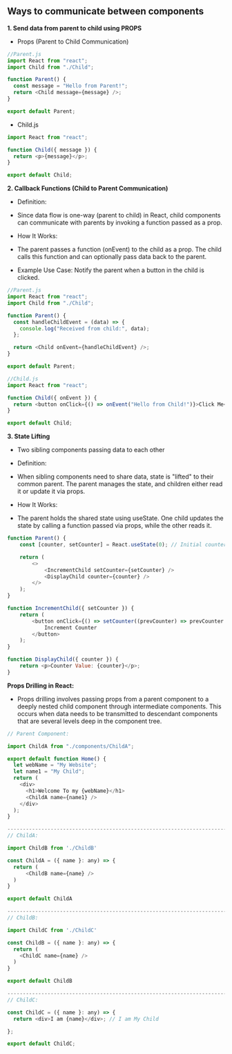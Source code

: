 ## Ways to communicate between components

**1. Send data from parent to child using PROPS**

- Props (Parent to Child Communication)

```js
//Parent.js
import React from "react";
import Child from "./Child";

function Parent() {
  const message = "Hello from Parent!";
  return <Child message={message} />;
}

export default Parent;
```

- Child.js

```js
import React from "react";

function Child({ message }) {
  return <p>{message}</p>;
}

export default Child;
```

**2. Callback Functions (Child to Parent Communication)**

- Definition:
- Since data flow is one-way (parent to child) in React, child components can communicate with parents by invoking a function passed as a prop.

- How It Works:

- The parent passes a function (onEvent) to the child as a prop.
  The child calls this function and can optionally pass data back to the parent.
- Example Use Case: Notify the parent when a button in the child is clicked.

```js
//Parent.js
import React from "react";
import Child from "./Child";

function Parent() {
  const handleChildEvent = (data) => {
    console.log("Received from child:", data);
  };

  return <Child onEvent={handleChildEvent} />;
}

export default Parent;
```

```js
//Child.js
import React from "react";

function Child({ onEvent }) {
  return <button onClick={() => onEvent("Hello from Child!")}>Click Me</button>;
}

export default Child;
```



**3. State Lifting**
- Two sibling components passing data to each other
- Definition:
- When sibling components need to share data, state is "lifted" to their common parent. The parent manages the state, and children either read it or update it via props.

- How It Works:

- The parent holds the shared state using useState.
One child updates the state by calling a function passed via props, while the other reads it.


```js
function Parent() {
    const [counter, setCounter] = React.useState(0); // Initial counter value set to 0

    return (
        <>
            <IncrementChild setCounter={setCounter} />
            <DisplayChild counter={counter} />
        </>
    );
}

function IncrementChild({ setCounter }) {
    return (
        <button onClick={() => setCounter((prevCounter) => prevCounter + 1)}>
            Increment Counter
        </button>
    );
}

function DisplayChild({ counter }) {
    return <p>Counter Value: {counter}</p>;
}
```


**Props Drilling in React:**

- Props drilling involves passing props from a parent component to a deeply nested child component through intermediate components. This occurs when data needs to be transmitted to descendant components that are several levels deep in the component tree.

```js
// Parent Component:

import ChildA from "./components/ChildA";

export default function Home() {
  let webName = "My Website";
  let name1 = "My Child";
  return (
    <div>
      <h1>Welcome To my {webName}</h1>
      <ChildA name={name1} />
    </div>
  );
}

---------------------------------------------------------------------------
// ChildA:

import ChildB from './ChildB'

const ChildA = ({ name }: any) => {
  return (
      <ChildB name={name} />
  )
}

export default ChildA

---------------------------------------------------------------------------
// ChildB:

import ChildC from './ChildC'

const ChildB = ({ name }: any) => {
  return (
    <ChildC name={name} />
  )
}

export default ChildB

---------------------------------------------------------------------------
// ChildC:

const ChildC = ({ name }: any) => {
  return <div>I am {name}</div>; // I am My Child

};

export default ChildC;
```